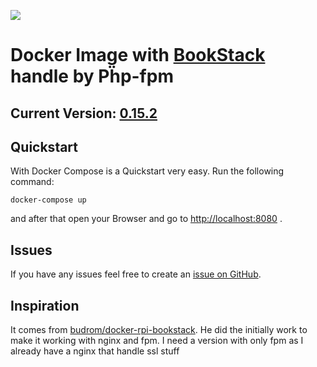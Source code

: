 [![](https://images.microbadger.com/badges/image/tchiotludo/bookstack-fpm.svg)](https://images.microbadger.com/badges/image/tchiotludo/bookstack-fpm.svg "Get your own image badge on microbadger.com")

# Docker Image with [BookStack](https://github.com/BookStackApp/BookStack) handle by Pḧp-fpm

## Current Version: [0.15.2](https://github.com/tchiotludo/docker-bookstack-fpm/blob/master/Dockerfile)

## Quickstart
With Docker Compose is a Quickstart very easy. Run the following command:

```
docker-compose up
```

and after that open your Browser and go to [http://localhost:8080](http://localhost:8080) .

## Issues

If you have any issues feel free to create an [issue on GitHub](https://github.com/tchiotludo/docker-bookstack-fpm/issues). 

## Inspiration

It comes from [budrom/docker-rpi-bookstack](https://github.com/budrom/docker-rpi-bookstack). He did the initially work to make it working with nginx and fpm. I need a version with only fpm as I already have a nginx that handle ssl stuff
